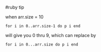 
#ruby tip

when arr.size = 10
```
for i in 0..arr.size-1 do p i end
```

will give you 0 thru 9, which can replace by

```
for i in 0...arr.size do p i end
```
